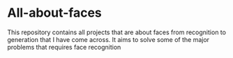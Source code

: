 # All-about-faces
This repository contains all projects that are about faces from recognition to generation that I have come across. It aims to solve some of the major problems that requires face recognition
